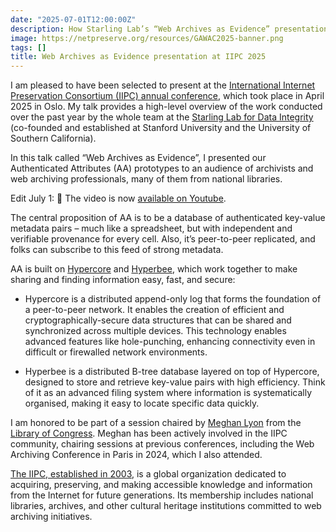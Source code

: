 ```yaml
---
date: "2025-07-01T12:00:00Z"
description: How Starling Lab’s “Web Archives as Evidence” presentation at IIPC 2025 in Oslo leverages Hypercore and Hyperbee to deliver independently verifiable metadata for web archives.
image: https://netpreserve.org/resources/GAWAC2025-banner.png
tags: []
title: Web Archives as Evidence presentation at IIPC 2025
---
```


I am pleased to have been selected to present at the [International Internet Preservation Consortium (IIPC) annual conference](https://netpreserve.org/ga2025/), which took place in April 2025 in Oslo. My talk provides a high-level overview of the work conducted over the past year by the whole team at the [Starling Lab for Data Integrity](https://www.starlinglab.org/) (co-founded and established at Stanford University and the University of Southern California).

In this talk called “Web Archives as Evidence”, I presented our Authenticated Attributes (AA) prototypes to an audience of archivists and web archiving professionals, many of them from national libraries.

Edit July 1: 🎥 The video is now [available on Youtube](https://www.youtube.com/watch?v=SFEvZx96W98).

The central proposition of AA is to be a database of authenticated key-value metadata pairs – much like a spreadsheet, but with independent and verifiable provenance for every cell. Also, it’s peer-to-peer replicated, and folks can subscribe to this feed of strong metadata.

AA is built on [Hypercore](https://github.com/holepunchto/hypercore) and [Hyperbee](https://github.com/holepunchto/hyperbee), which work together to make sharing and finding information easy, fast, and secure:

- Hypercore is a distributed append-only log that forms the foundation of a peer-to-peer network. It enables the creation of efficient and cryptographically-secure data structures that can be shared and synchronized across multiple devices. This technology enables advanced features like hole-punching, enhancing connectivity even in difficult or firewalled network environments.

- Hyperbee is a distributed B-tree database layered on top of Hypercore, designed to store and retrieve key-value pairs with high efficiency. Think of it as an advanced filing system where information is systematically organised, making it easy to locate specific data quickly.

I am honored to be part of a session chaired by [Meghan Lyon](https://www.linkedin.com/in/meghanlyon) from the [Library of Congress](https://www.loc.gov/). Meghan has been actively involved in the IIPC community, chairing sessions at previous conferences, including the Web Archiving Conference in Paris in 2024, which I also attended.

[The IIPC, established in 2003](https://netpreserve.org/), is a global organization dedicated to acquiring, preserving, and making accessible knowledge and information from the Internet for future generations. Its membership includes national libraries, archives, and other cultural heritage institutions committed to web archiving initiatives.
